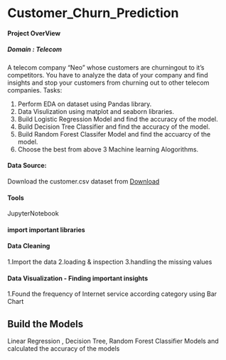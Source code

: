 # Customer_Churn_Prediction

#### Project OverView
##### Domain : Telecom
A telecom company “Neo” whose customers are churningout to it’s competitors. You have to analyze the data of your company and find insights
and stop your customers from churning out to other telecom companies.
Tasks:
1. Perform EDA on dataset using Pandas library.
2. Data Visulization using matplot and seaborn libraries.
3. Build Logistic Regression Model and find the accuracy of the model.
4. Build Decision Tree Classifier and find the accuracy of the model.
5. Build Random Forest Classifer Model and find the accuarcy of the model.
6. Choose the best from above 3 Machine learning Alogorithms. 

#### Data Source: 
Download the customer.csv dataset from [Download](https://github.com/VINAYDA11061/Customer-Churn-Prediction/tree/main)
#### Tools
 JupyterNotebook

#### import important libraries

#### Data Cleaning
1.Import the data
2.loading & inspection
3.handling the missing values

#### Data Visualization - Finding important insights 
1.Found the frequency of Internet service according category using Bar Chart

## Build the Models
Linear Regression , Decision Tree, Random Forest Classifier Models and calculated the accuracy of the models
